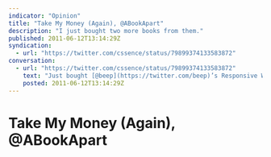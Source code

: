 ```yaml
---
indicator: "Opinion"
title: "Take My Money (Again), @ABookApart"
description: "I just bought two more books from them."
published: 2011-06-12T13:14:29Z
syndication:
  - url: "https://twitter.com/cssence/status/79899374133583872"
conversation:
  - url: "https://twitter.com/cssence/status/79899374133583872"
    text: "Just bought [@beep](https://twitter.com/beep)’s Responsive Web Design and [@kissane](https://twitter.com/kissane)’s The Elements Of Content Strategy [@abookapart](https://twitter.com/abookapart)"
    posted: 2011-06-12T13:14:29Z
---
```


# Take My Money (Again), @ABookApart
